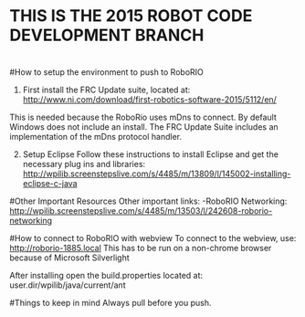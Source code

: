 # THIS IS THE 2015 ROBOT CODE DEVELOPMENT BRANCH
#

#How to setup the environment to push to RoboRIO

1. First install the FRC Update suite, located at:
http://www.ni.com/download/first-robotics-software-2015/5112/en/

This is needed because the RoboRio uses mDns to connect. 
By default Windows does not include an install. The FRC Update
Suite includes an implementation of the mDns protocol handler.

2. Setup Eclipse
Follow these instructions to install Eclipse and get the necessary
plug ins and libraries: 
http://wpilib.screenstepslive.com/s/4485/m/13809/l/145002-installing-eclipse-c-java


#Other Important Resources
Other important links: 
-RoboRIO Networking: http://wpilib.screenstepslive.com/s/4485/m/13503/l/242608-roborio-networking

#How to connect to RoboRIO with webview
To connect to the webview, use: http://roborio-1885.local This has to be run on a non-chrome browser
because of Microsoft Silverlight

After installing open the build.properties located at: user.dir/wpilib/java/current/ant

#Things to keep in mind
Always pull before you push.
